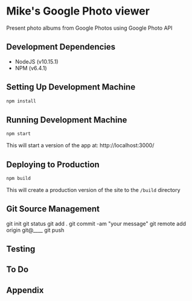# Mike's Google Photo viewer

Present photo albums from Google Photos using Google Photo API

## Development Dependencies

- NodeJS (v10.15.1)
- NPM (v6.4.1)

## Setting Up Development Machine

```bash
npm install
```

## Running Development Machine

```bash
npm start
```

This will start a version of the app at:
http://localhost:3000/

## Deploying to Production

```bash
npm build
```

This will create a production version of the site to the `/build` directory


## Git Source Management

git init
git status
git add .
git commit -am "your message"
git remote add origin git@____
git push


## Testing


## To Do



## Appendix